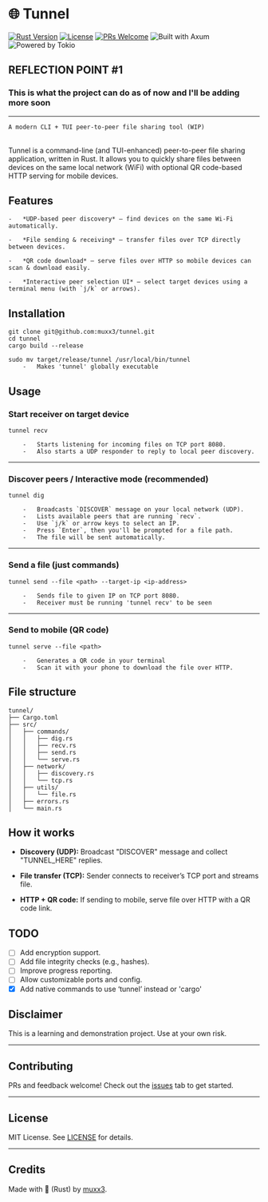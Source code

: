 # 🌐 Tunnel
[![Rust Version](https://img.shields.io/badge/rust-1.70%2B-orange.svg)](https://www.rust-lang.org) [![License](https://img.shields.io/badge/license-MIT-blue.svg)](LICENSE) [![PRs Welcome](https://img.shields.io/badge/PRs-welcome-brightgreen.svg)](https://github.com/muxx3/tunnel/pulls)  ![Built with Axum](https://img.shields.io/badge/built%20with-axum-7B4FFF) ![Powered by Tokio](https://img.shields.io/badge/powered%20by-tokio-4B275F)

## REFLECTION POINT #1
### This is what the project can do as of now and I'll be adding more soon
---

    A modern CLI + TUI peer-to-peer file sharing tool (WIP)
  \
Tunnel is a command-line (and TUI-enhanced) peer-to-peer file sharing application, written in Rust. It allows you to quickly share files between devices on the same local network (WiFi) with optional QR code-based HTTP serving for mobile devices. 

## Features

	-   *UDP-based peer discovery* — find devices on the same Wi-Fi automatically.
    
	-   *File sending & receiving* — transfer files over TCP directly between devices.
    
	-   *QR code download* — serve files over HTTP so mobile devices can scan & download easily.
    
	-   *Interactive peer selection UI* — select target devices using a terminal menu (with `j/k` or arrows).

## Installation
	git clone git@github.com:muxx3/tunnel.git
	cd tunnel
	cargo build --release

    sudo mv target/release/tunnel /usr/local/bin/tunnel
        -   Makes 'tunnel' globally executable

## Usage

### Start receiver on target device
	tunnel recv

		-   Starts listening for incoming files on TCP port 8080.
		-   Also starts a UDP responder to reply to local peer discovery.
---
### Discover peers / Interactive mode (recommended)
	tunnel dig
	
		-   Broadcasts `DISCOVER` message on your local network (UDP).
		-   Lists available peers that are running `recv`.
		-   Use `j/k` or arrow keys to select an IP.    
		-   Press `Enter`, then you'll be prompted for a file path.  
		-   The file will be sent automatically.
---
### Send a file (just commands)
	tunnel send --file <path> --target-ip <ip-address>
	
		-	Sends file to given IP on TCP port 8080.
		-	Receiver must be running 'tunnel recv' to be seen
---
### Send to mobile (QR code)
	tunnel serve --file <path>
	
		-   Generates a QR code in your terminal
		-   Scan it with your phone to download the file over HTTP.

## File structure

	tunnel/
	├── Cargo.toml
	├── src/
	│   ├── commands/
	│   │   ├── dig.rs
	│   │   ├── recv.rs
	│   │   ├── send.rs
	│   │   └── serve.rs
	│   ├── network/
	│   │   ├── discovery.rs
	│   │   └── tcp.rs
	│   ├── utils/
	│   │   └── file.rs
	│   ├── errors.rs
	│   └── main.rs

## How it works

-   **Discovery (UDP):** Broadcast "DISCOVER" message and collect "TUNNEL_HERE" replies.
    
-   **File transfer (TCP):** Sender connects to receiver’s TCP port and streams file.
    
-   **HTTP + QR code:** If sending to mobile, serve file over HTTP with a QR code link.

## TODO
 - [ ] Add encryption support.
 - [ ]  Add file integrity checks (e.g., hashes).
 - [ ] Improve progress reporting.
 - [ ] Allow customizable ports and config.
 - [x] Add native commands to use ‘tunnel’ instead or 'cargo'
 
 ## Disclaimer

This is a learning and demonstration project. Use at your own risk.

----------

## Contributing

PRs and feedback welcome! Check out the [issues](https://github.com/muxx3/tunnel/issues) tab to get started.

----------

## License

MIT License. See [LICENSE](LICENSE) for details.

----------

## Credits

Made with 🦀 (Rust) by [muxx3](https://github.com/muxx3).


